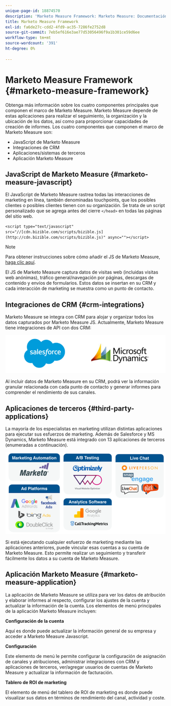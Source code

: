 ```yaml
---
unique-page-id: 18874570
description: 'Marketo Measure Framework: Marketo Measure: Documentación del producto'
title: Marketo Measure Framework
exl-id: fa6de27c-cdd2-4fd9-ac35-7286fe2752d8
source-git-commit: 7eb5ef616e3ae77d53056496f9a1b301ce59d6ee
workflow-type: tm+mt
source-wordcount: '391'
ht-degree: 0%

---
```


# Marketo Measure Framework {#marketo-measure-framework}

Obtenga más información sobre los cuatro componentes principales que componen el marco de Marketo Measure. Marketo Measure depende de estas aplicaciones para realizar el seguimiento, la organización y la ubicación de los datos, así como para proporcionar capacidades de creación de informes. Los cuatro componentes que componen el marco de Marketo Measure son:

* JavaScript de Marketo Measure
* Integraciones de CRM
* Aplicaciones/sistemas de terceros
* Aplicación Marketo Measure

## JavaScript de Marketo Measure {#marketo-measure-javascript}

El JavaScript de Marketo Measure rastrea todas las interacciones de marketing en línea, también denominadas touchpoints, que los posibles clientes o posibles clientes tienen con su organización. Se trata de un script personalizado que se agrega antes del cierre `</head>` en todas las páginas del sitio web.

`<script type="text/javascript" src="//[cdn.bizible.com/scripts/bizible.js](http://cdn.bizible.com/scripts/bizible.js)" async=""></script>`

>[!NOTE]
>
>Para obtener instrucciones sobre cómo añadir el JS de Marketo Measure, [haga clic aquí](/help/marketo-measure-tracking/setting-up-tracking/adding-marketo-measure-script.md).

El JS de Marketo Measure captura datos de visitas web (incluidas visitas web anónimas), tráfico general/navegación por páginas, descargas de contenido y envíos de formularios. Estos datos se insertan en su CRM y cada interacción de marketing se muestra como un punto de contacto.

## Integraciones de CRM {#crm-integrations}

Marketo Measure se integra con CRM para alojar y organizar todos los datos capturados por Marketo Measure JS. Actualmente, Marketo Measure tiene integraciones de API con dos CRM:

![](assets/1-2.png)

Al incluir datos de Marketo Measure en su CRM, podrá ver la información granular relacionada con cada punto de contacto y generar informes para comprender el rendimiento de sus canales.

## Aplicaciones de terceros {#third-party-applications}

La mayoría de los especialistas en marketing utilizan distintas aplicaciones para ejecutar sus esfuerzos de marketing. Además de Salesforce y MS Dynamics, Marketo Measure está integrado con 13 aplicaciones de terceros (enumeradas a continuación).

![](assets/2-1.png)

Si está ejecutando cualquier esfuerzo de marketing mediante las aplicaciones anteriores, puede vincular esas cuentas a su cuenta de Marketo Measure. Esto permite realizar un seguimiento y transferir fácilmente los datos a su cuenta de Marketo Measure.

## Aplicación Marketo Measure {#marketo-measure-application}

La aplicación de Marketo Measure se utiliza para ver los datos de atribución y elaborar informes al respecto, configurar los ajustes de la cuenta y actualizar la información de la cuenta. Los elementos de menú principales de la aplicación Marketo Measure incluyen:

**Configuración de la cuenta**

Aquí es donde puede actualizar la información general de su empresa y acceder a Marketo Measure Javascript.

**Configuración**

Este elemento de menú le permite configurar la configuración de asignación de canales y atribuciones, administrar integraciones con CRM y aplicaciones de terceros, ver/agregar usuarios de cuentas de Marketo Measure y actualizar la información de facturación.

**Tablero de ROI de marketing**

El elemento de menú del tablero de ROI de marketing es donde puede visualizar sus datos en términos de rendimiento del canal, actividad y coste.
